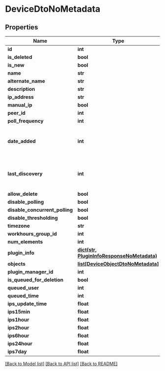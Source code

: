 # DeviceDtoNoMetadata

## Properties
Name | Type | Description | Notes
------------ | ------------- | ------------- | -------------
**id** | **int** |  | [optional] 
**is_deleted** | **bool** |  | [optional] 
**is_new** | **bool** |  | [optional] 
**name** | **str** |  | [optional] 
**alternate_name** | **str** |  | [optional] 
**description** | **str** |  | [optional] 
**ip_address** | **str** |  | [optional] 
**manual_ip** | **bool** |  | [optional] 
**peer_id** | **int** |  | [optional] 
**poll_frequency** | **int** |  | [optional] 
**date_added** | **int** | Unix timestamp with milliseconds proximity | [optional] 
**last_discovery** | **int** | Unix timestamp with milliseconds proximity | [optional] 
**allow_delete** | **bool** |  | [optional] 
**disable_polling** | **bool** |  | [optional] 
**disable_concurrent_polling** | **bool** |  | [optional] 
**disable_thresholding** | **bool** |  | [optional] 
**timezone** | **str** |  | [optional] 
**workhours_group_id** | **int** |  | [optional] 
**num_elements** | **int** |  | [optional] 
**plugin_info** | [**dict(str, PluginInfoResponseNoMetadata)**](PluginInfoResponseNoMetadata.md) |  | [optional] 
**objects** | [**list[DeviceObjectDtoNoMetadata]**](DeviceObjectDtoNoMetadata.md) |  | [optional] 
**plugin_manager_id** | **int** |  | [optional] 
**is_queued_for_deletion** | **bool** |  | [optional] 
**queued_user** | **int** |  | [optional] 
**queued_time** | **int** |  | [optional] 
**ips_update_time** | **float** |  | [optional] 
**ips15min** | **float** |  | [optional] 
**ips1hour** | **float** |  | [optional] 
**ips2hour** | **float** |  | [optional] 
**ips6hour** | **float** |  | [optional] 
**ips24hour** | **float** |  | [optional] 
**ips7day** | **float** |  | [optional] 

[[Back to Model list]](../README.md#documentation-for-models) [[Back to API list]](../README.md#documentation-for-api-endpoints) [[Back to README]](../README.md)

